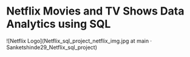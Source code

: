 # Netflix Movies and TV Shows Data Analytics using SQL
![Netflix Logo](Netflix_sql_project_netflix_img.jpg at main · Sanketshinde29_Netflix_sql_project)
